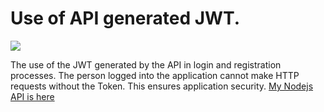 # Use of API generated JWT.

![](https://cdn.iconscout.com/icon/free/png-256/flutter-2038877-1720090.png)

The use of the JWT generated by the API in login and registration processes. The person logged into the application cannot make HTTP requests without the Token. This ensures application security.
[My Nodejs API is here](https://github.com/endmr11/nodejs-jwt)
